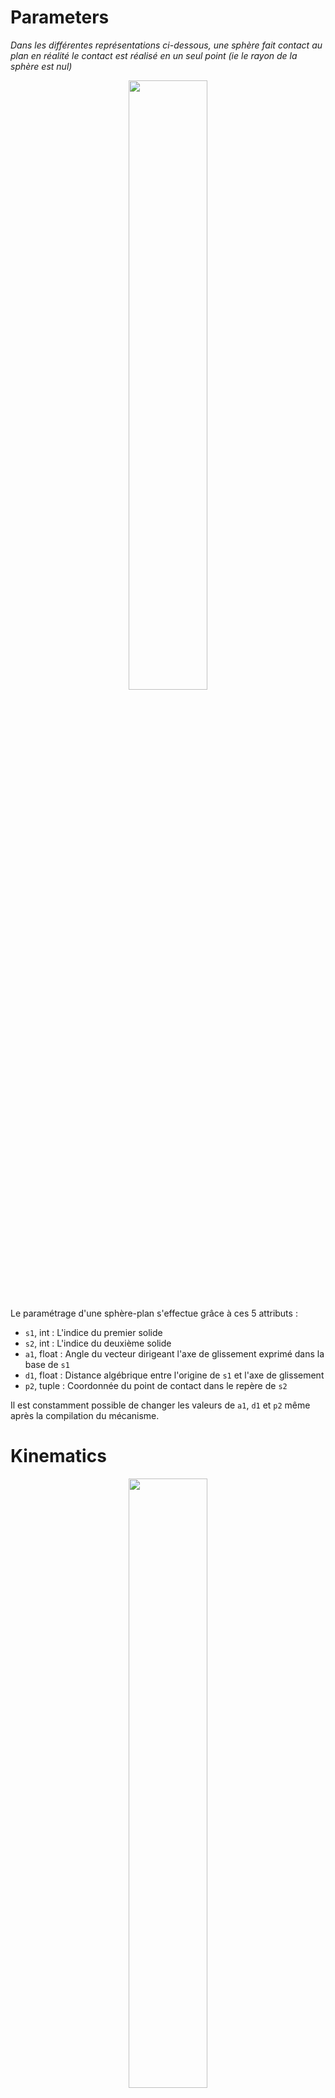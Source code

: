 # Parameters

*Dans les différentes représentations ci-dessous, une sphère fait contact au plan en réalité le contact est réalisé en un seul point (ie le rayon de la sphère est nul)*

<p align="center" width="100%">
    <img width="50%" src="https://user-images.githubusercontent.com/93446869/180995202-8aa4efe1-f6f4-4875-af6d-c4638de9d920.svg">
</p>

Le paramétrage d'une sphère-plan s'effectue grâce à ces 5 attributs :

- `s1`, int : L'indice du premier solide
- `s2`, int : L'indice du deuxième solide
- `a1`, float : Angle du vecteur dirigeant l'axe de glissement exprimé dans la base de `s1`
- `d1`, float : Distance algébrique entre l'origine de `s1` et l'axe de glissement
- `p2`, tuple : Coordonnée du point de contact dans le repère de `s2`

Il est constamment possible de changer les valeurs de `a1`, `d1` et `p2` même après la compilation du mécanisme. 

# Kinematics

<p align="center" width="100%">
    <img width="50%" src="https://user-images.githubusercontent.com/93446869/180994983-7e22c490-3204-499d-95a2-d96de7a14656.svg">
</p>

- `point`, 2darray : Coordonnées successives du point de contact exprimées dans le système de coordonnées global
- `angle`, 1darray : Valeurs successives de l'angle de `s2` par rapport à `s1`
- `delta`, 1darray : Valeurs successives de la distance algébrique du centre de la sphère par rapport à l'origine de `s1` le long de l'axe de glissement

`s1` est la référence : c'est par rapport à lui que l'angle de pivotement et la valeur de glissement sont exprimés. Le pilotage d'une liaison sphère-plan permet de fixer les attributs `angle` et `delta`. Il n'est pas possible de piloter qu'une seule des 2 variables.

# Internal mechanical actions

<p align="center" width="100%">
    <img width="50%" src="https://user-images.githubusercontent.com/93446869/181915275-bbe2af79-ad1d-4ce4-8bca-cdbdda294592.svg">
</p>

- `set_torque(t)` : Définis un couple additionnel `t` exercé par `s2` sur `s1` au niveau du point de contact. `t` peut soit être de type int/float représentant couple constant, soit un tableau (1darray) de valeur du couple à chaque instant de la simulation ou une fonction retournant l'un des types déjà décrits. Cette dernière a l'avantage de pouvoir dépendre de paramètres géométriques/cinématiques qui ne sont pas encore simulés.
- `set_tangent(t)` : Définis un effort tangentiel additionnel `t` exercé par `s2` sur `s1` le long de l'axe de glissement. `t` peut soit être de type int/float représentant un effort constant, soit un tableau (1darray) de valeur de la force à chaque instant de la simulation ou une fonction retournant l'un des types déjà décrits. Cette dernière a l'avantage de pouvoir dépendre de paramètres géométriques/cinématiques qui ne sont pas encore simulés.
- `normal`, 1darray : Efforts normaux successifs exercés par `s2` sur `s1` au niveau du point de contact
- `tangent`, 1darray : Efforts tangentiels successifs transmis par `s2` sur `s1` au niveau de la liaison lorsqu'elle est bloquée. Les valeurs prises par cet attribut ne correspondent pas à l'effort tangentiel défini par `set_tangent` : lorsque la liaison n'est pas bloquée, le couple transmis est donc toujours nul même si un effort tangent est ajouté avec `set_tangent`.
- `torque`, 1darray : Couples successifs transmis par `s2` sur `s1` au niveau de la liaison lorsqu'elle est bloquée. Les valeurs prises par cet attribut ne corespondent pas au couple défini par `set_torque` : lorsque la liaison n'est pas bloquée, le couple transmis est donc toujours nul même si un couple est ajouté avec la méthode `set_torque`.
